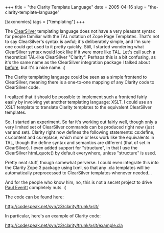+++
title = "the Clarity Template Language"
date = 2005-04-16
slug = "the-clarity-template-language"

[taxonomies]
tags = ["templating"]
+++

The [ClearSilver](http://www.clearsilver.net) templating language does not have
a very pleasant syntax for people familiar with the TAL notation of Zope Page
Templates. That's not to say ClearSilver's syntax is awful; it's deliberately
simple, and I'm sure one could get used to it pretty quickly. Still, I started
wondering what ClearSilver syntax would look like if it were more like TAL.
Let's call such a theoretical TAL-like ClearSilver "Clarity". Perhaps this is a
bit confusing, as it's the same name as the ClearSilver integration package I
talked about [before](@/posts/clarity-clearsilver-integration-for-zope-3.md),
but it's a nice name. :)

The Clarity templating language could be seen as a simple frontend to
ClearSilver, meaning there is a one-to-one mapping of any Clarity code
to ClearSilver code.

I realized that it should be possible to implement such a frontend
fairly easily by involving yet another templating language: XSLT. I
could use an XSLT template to translate Clarity templates to the
equivalent ClearSilver templates.

So, I started an experiment. So far it's working out fairly well, though
only a very limited set of ClearSilver commands can be produced right
now (just var and set). Clarity right now defines the following
statements: cs:define, cs:content and cs:replace, which more or less
work like the equivalents in TAL, though the define syntax and semantics
are different (that of set in ClearSilver). I even added support for
"structure", in that I use the ClearSilver html_quote() by default
everywhere, unless "structure" is used.

Pretty neat stuff, though somewhat perverse. I could even integrate this
into the Clarity Zope 3 package using lxml, so that any .cla templates
will be automatically preprocessed to ClearSilver templates whenever
needed...

And for the people who know him, no, this is not a secret project to
drive [Paul Everitt](http://radio.weblogs.com/0116506/) completely nuts.
:)

The code can be found here:

<http://codespeak.net/svn/z3/clarity/trunk/xslt/>

In particular, here's an example of Clarity code:

<http://codespeak.net/svn/z3/clarity/trunk/xslt/example.cla>
